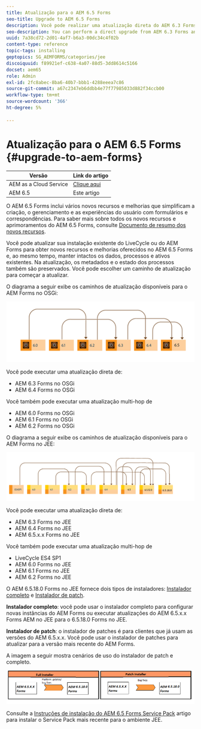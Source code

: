 ```yaml
---
title: Atualização para o AEM 6.5 Forms
seo-title: Upgrade to AEM 6.5 Forms
description: Você pode realizar uma atualização direta do AEM 6.3 Forms e do AEM 6.4 Forms para o AEM 6.5 Forms.
seo-description: You can perform a direct upgrade from AEM 6.3 Forms and AEM 6.4 Forms to AEM 6.5 Forms.
uuid: 7a38cd72-2d01-4af7-b6a3-00dc34c4f02b
content-type: reference
topic-tags: installing
geptopics: SG_AEMFORMS/categories/jee
discoiquuid: f89921ef-c638-4a07-88d5-3dd8614c5166
docset: aem65
role: Admin
exl-id: 2fc8abec-8ba6-40b7-bbb1-4288eeea7c86
source-git-commit: a67c2347eb6ddbb4e77f77985033d882f34ccb00
workflow-type: tm+mt
source-wordcount: '366'
ht-degree: 5%

---
```


# Atualização para o AEM 6.5 Forms {#upgrade-to-aem-forms}

| Versão | Link do artigo |
| -------- | ---------------------------- |
| AEM as a Cloud Service | [Clique aqui](https://experienceleague.adobe.com/docs/experience-manager-cloud-service/content/forms/setup-configure-migrate/migrate-to-forms-as-a-cloud-service.html) |
| AEM 6.5 | Este artigo |


O AEM 6.5 Forms inclui vários novos recursos e melhorias que simplificam a criação, o gerenciamento e as experiências do usuário com formulários e correspondências. Para saber mais sobre todos os novos recursos e aprimoramentos do AEM 6.5 Forms, consulte [Documento de resumo dos novos recursos](../../forms/using/whats-new.md).

Você pode atualizar sua instalação existente do LiveCycle ou do AEM Forms para obter novos recursos e melhorias oferecidos no AEM 6.5 Forms e, ao mesmo tempo, manter intactos os dados, processos e ativos existentes. Na atualização, os metadados e o estado dos processos também são preservados. Você pode escolher um caminho de atualização para começar a atualizar.

O diagrama a seguir exibe os caminhos de atualização disponíveis para o AEM Forms no OSGi:

![Fluxo de atualização do OSGi](do-not-localize/osgi-upgrade-path.png)

Você pode executar uma atualização direta de:

* AEM 6.3 Forms no OSGi
* AEM 6.4 Forms no OSGi

Você também pode executar uma atualização multi-hop de

* AEM 6.0 Forms no OSGi
* AEM 6.1 Forms no OSGi
* AEM 6.2 Forms no OSGi

O diagrama a seguir exibe os caminhos de atualização disponíveis para o AEM Forms no JEE:

![Atualização do JEE 6.5](do-not-localize/jee-upgrade-6-5.png)


Você pode executar uma atualização direta de:

* AEM 6.3 Forms no JEE
* AEM 6.4 Forms no JEE
* AEM 6.5.x.x Forms no JEE

Você também pode executar uma atualização multi-hop de

* LiveCycle ES4 SP1
* AEM 6.0 Forms no JEE
* AEM 6.1 Forms no JEE
* AEM 6.2 Forms no JEE

O AEM 6.5.18.0 Forms no JEE fornece dois tipos de instaladores: [Instalador completo](https://experienceleague.adobe.com/docs/experience-manager-release-information/aem-release-updates/forms-updates/aem-forms-releases.html) e [Instalador de patch](https://experienceleague.adobe.com/docs/experience-manager-release-information/aem-release-updates/forms-updates/aem-forms-releases.html).

**Instalador completo**: você pode usar o instalador completo para configurar novas instâncias do AEM Forms ou executar atualizações do AEM 6.5.x.x Forms AEM no JEE para o 6.5.18.0 Forms no JEE.

**Instalador de patch**: o instalador de patches é para clientes que já usam as versões do AEM 6.5.x.x. Você pode usar o instalador de patches para atualizar para a versão mais recente do AEM Forms.

A imagem a seguir mostra cenários de uso do instalador de patch e completo.

![Instalador Completo e Instalador de Patch](/help/forms/using/assets/full-and-patch-installer.png)

Consulte a [Instruções de instalação do AEM 6.5 Forms Service Pack](https://experienceleague.adobe.com/docs/experience-manager-65/release-notes/aem-forms-current-service-pack-installation-instructions.html) artigo para instalar o Service Pack mais recente para o ambiente JEE.

<!--
[Work in Progress]

Migration involves moving only assets (PDF, XDP, images, adaptive forms, correspondence management assets) from one server to another - processes (LCA), settings, configurations, and a few other pieces of metadata are not migrated. Perform the following steps to migrate to AEM 6.3 Forms:

1. Set up a fresh environment of [AEM 6.3 Forms](https://adobe.com/go/learn_aemforms_documentation_63).
1. Move XDP or other compatible assets to the freshly set instance. For detailed instructions, see [Importing and exporting assets to AEM Forms](../../forms/using/import-export-forms-templates.md). [
   ](../../forms/using/import-export-forms-templates.md)
1. Build the required services, if any.

   For example, if you are using AEM Forms on JEE Document Services, changes are required in the code to use document services available in AEM Forms on OSGi.

1. Perform post-installation activities:

    * **Run Migration Utility**

      The migration utility makes the adaptive forms and correspondence management assets of earlier versions compatible with AEM 6.3 forms. You can download the utility from AEM Software Distribution. For step-by-step information to configure and use the migration utility, see [migration utility](../../forms/using/migration-utility.md) documentation.

    * **Reconfigure Adobe Sign**

      If you had Adobe Sign configured in the previous version of AEM Forms, then reconfigure Adobe Sign from AEM Cloud services. For more details, see [Integrate Adobe Sign with AEM Forms](../../forms/using/adobe-sign-integration-adaptive-forms.md).

      Moreover, AEM 6.3 Forms release has introduced many new Adobe Sign features. For step-by-step information to use Adobe Sign, see [Using Adobe Sign in an adaptive form](../../forms/using/working-with-adobe-sign.md).

    * **Reconfigure analytics and reports**

      In AEM 6.3 Forms, traffic variable for source and success event for impression are not available. So, when you upgrade to AEM 6.3 Forms, AEM Forms stops sending data to Adobe Analytics server and analytics reports for adaptive forms are not available. Moreover, AEM 6.3 Forms introduces traffic variable for the version of form analytics and success event for the amount of time spent on a field. So, reconfigure analytics and reports for your AEM Forms environment. For detailed steps, see [Configuring analytics and reports](../../forms/using/configure-analytics-forms-documents.md).

      Methods to calculate average fill time for forms and average read time for have changed. So, when you upgrade to AEM 6.3 forms, older data (data from previous AEM Forms release) for these metrics is available only in Adobe Analytics. It is not visible in AEM Forms analytics reports. For these metrics, AEM Forms analytics reports display data which is captured after performing the upgrade.
      
      -->


